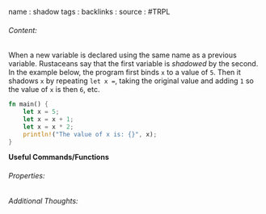 name : shadow
tags : 
backlinks : 
source : #TRPL 

###### Content:
When a new variable is declared using the same name as a previous variable. Rustaceans say that the first variable is *shadowed* by the second. In the example below, the program first binds `x` to a value of `5`. Then it shadows `x` by repeating `let x =`, taking the original value and adding `1` so the value of `x` is then `6`, etc.

```rust
fn main() { 
	let x = 5;
	let x = x + 1;
	let x = x * 2;
	println!("The value of x is: {}", x);
}
```

**Useful Commands/Functions**

###### Properties:


###### Additional Thoughts:
